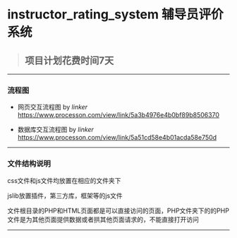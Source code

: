 # instructor_rating_system 辅导员评价系统

> ## 项目计划花费时间7天

***
###   流程图

* 网页交互流程图 by *linker*
https://www.processon.com/view/link/5a3b4976e4b0bf89b8506370

* 数据库交互流程图 by *linker*
https://www.processon.com/view/link/5a51cd58e4b01acda58e750d

***

### 文件结构说明

css文件和js文件均放置在相应的文件夹下

jslib放置插件，第三方库，框架等的js文件

文件根目录的PHP和HTML页面都是可以直接访问的页面，PHP文件夹下的的PHP文件是为其他页面提供数据或者拱其他页面请求的，不能直接打开访问

***
